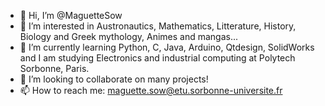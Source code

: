 - 👋 Hi, I’m @MaguetteSow
- 👀 I’m interested in Austronautics, Mathematics, Litterature, History, Biology and Greek mythology, Animes and mangas...
- 🌱 I’m currently learning Python, C, Java, Arduino, Qtdesign, SolidWorks and I am studying  Electronics and industrial computing at Polytech Sorbonne, Paris.
- 💞️ I’m looking to collaborate on many projects!
- 📫 How to reach me:  maguette.sow@etu.sorbonne-universite.fr

<!---
MaguetteSow/MaguetteSow is a ✨ special ✨ repository because its `README.md` (this file) appears on your GitHub profile.
You can click the Preview link to take a look at your changes.
--->
